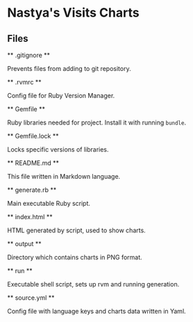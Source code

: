 # Nastya's Visits Charts

## Files

** .gitignore **

Prevents files from adding to git repository.

** .rvmrc **

Config file for Ruby Version Manager.

** Gemfile **

Ruby libraries needed for project. Install it with running ```bundle```.

** Gemfile.lock **

Locks specific versions of libraries.

** README.md **

This file written in Markdown language.

** generate.rb **

Main executable Ruby script.

** index.html **

HTML generated by script, used to show charts.

** output **

Directory which contains charts in PNG format.

** run **

Executable shell script, sets up rvm and running generation.

** source.yml **

Config file with language keys and charts data written in Yaml.